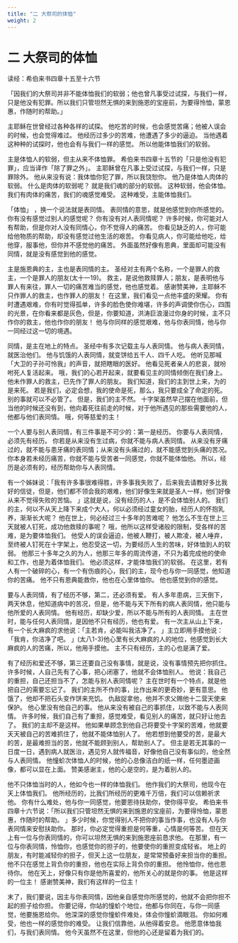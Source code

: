 ```yaml
---
title: "二 大祭司的体恤"
weight: 2
---
```


# 二 大祭司的体恤


读经：希伯来书四章十五至十六节

「因我们的大祭司并非不能体恤我们的软弱；他也曾凡事受过试探，与我们一样，只是他没有犯罪。所以我们只管坦然无惧的来到施恩的宝座前，为要得怜恤，蒙恩惠，作随时的帮助。」

主耶稣在世曾经过各种各样的试探。
他吃苦的时候，也会感觉苦痛；他被人误会的时候，也会觉得难过。
他经历过多少的苦难，他遭遇了多少的逼迫。
当他遇着这种种的试探时，他也会有与我们一样的感觉。
所以他能体恤我们的软弱。

主是体恤人的软弱，但主从来不体恤罪。
希伯来书四章十五节的「只是他没有犯罪」，应当译作「除了罪之外」。
主耶稣曾在凡事上受过试探，与我们一样，只是罪除外。
他从来没有说：我体恤你犯了罪，所以我饶恕你。
他乃是体恤人肉体的软弱。
什么是肉体的软弱呢？
就是我们魂的部分的软弱。
这种软弱，他会体恤。
我们有肉体的痛苦，我们的魂感觉难受。
这种难受，主能体恤我们。

「体恤」
，换一个说法就是表同情。
表同情的意思，就是他感觉到你所感觉的。
你有没有感觉过别人的感觉呢？
你有没有对人表同情呢？
许多时候，你可能对人有帮助，但是你对人没有同情心，你不觉得人的痛苦。
你看见缺乏的人，你可能给他物质的帮助，却没有感觉过他生活的艰苦。
你看见病人，你可能给他吃，给他穿，服事他，但你并不感觉他的痛苦。
外面虽然好像有恩典，里面却可能没有同情，就是没有感觉到他的感觉。

主是施恩典的主，主也是表同情的主。
圣经对主有两个名称，一个是罪人的救主，一个是罪人的朋友(太十一19)。
救主，是说他救赎罪人；朋友，是表明他与罪人有来往，罪人一切的痛苦难当的感觉，他也感觉着。
感谢赞美神，主耶稣不只作罪人的救主，也作罪人的朋友！
在这里，我们看见一点他丰盛的荣耀。
你有时遭遇艰难，你有时觉得孤单，许多的脸色使你难堪，许多的声调使你伤心，四围的光景，在你看来都是灰色，但是，你要知道，洪涛巨浪漫过你身的时候，主不只作你的救主，他也作你的朋友！
他与你同样的感觉艰难，他与你表同情，他与你一同经过这一切的境遇。

同情，是主在地上的特点。
圣经中有多次记载主与人表同情。
他与病人表同情，就医治他们。
他与饥饿的人表同情，就变饼给五千人、四千人吃。
他听见那喊「大卫的子孙可怜我」的声音，就把瞎眼的医好。
他看见死者亲人的悲哀，就吩咐死人复活起来。
哦，我们的心若开起来，就要看见主的同情倾倒在我们身上。
他未作罪人的救主，已先作了罪人的朋友。
我们知道，我们的主到世上来，为的是来死。
若是我们，必定会想，我的使命是死，那么，我只要成全了命定的死。
别的事就可以不必管了。
但是，我们的主不然。
十字架虽然早己摆在他面前，但当他的时候还没有到，他向着死往前走的时候，对于他所遇见的那些需要他的人，他都与他们表同情。
哦，何等慈爱的主！

一个人要与别人表同情，有三件事是不可少的：第一是经历。
你要与人表同情，必须先有经历。
你若是从来没有生过病，你就不能与病人表同情。
从来没有牙痛过的，就不能与患牙痛的表同情；从来没有头痛过的，就不能感觉到头痛的苦况。
你本身若未经历痛苦，你就不能与受苦者一同感觉，你就不能体恤他。
所以，经历是必须有的，经历帮助你与人表同情。

有一个姊妹说：「我有许多事很难得胜，许多事我失败了，后来我去请教好多比我好的信徒，但是，他们都不领会我的艰难，他们好像生来就是圣人一样，他们好像从来不觉得失败的苦恼。
」这就是说，没有经历的人，是不会体恤别人的。
我们的主，何以不从天上降下来成个大人，何以必须经过童女的胎，经历人的怀抱乳养，渐渐长大呢？
他在世上，何必经过三十多年的苦难呢？
他怎么不生在世上三天就被人钉死，成功他救赎的事呢？
哦，他所以这样受诸般的限制，受各样的苦难，是为要体恤我们。
他受人的误会逼迫，他被人鞭打，被人欺凌，被人唾弃，至终被人钉死在十字架上，他忍受这一切，为要经历人生的苦味，好体恤到人的软弱。
他那三十多年之久的为人，他那三年多的周流传道，不只为着完成他的使命和工作，也是为着体恤我们。
他必须这样，才能体恤我们的软弱。
在这里，若有人有一个破碎的心，有一个有伤痕的心，我们的主，现今也与你一同感觉，他知道你的苦痛。
他不只有恩典能救你，他也在心里体恤你。
他也感觉到你的感觉。

要与人表同情，有了经历不够，第二，还必须有爱。
有人多年患病，三天倒下，两天休息，他知道病中的苦况，但是，他不能与天下所有的病人表同情，他只能与他所爱的人表同情。
他有经历，却缺少爱，所以不能与所有的人表同情。
主在世时，能与任何人表同情，是因他不只有经历，他也有爱。
有一次主从山上下来，有一个长大麻疯的求他说：「主若肯，必能叫我洁净了。
」主立即用手摸他说：「我肯，你洁净了吧。
」(太八1-3)他心里有长大麻疯的人的地位，他感觉到长大麻疯的人的苦痛，所以，他用手摸他。
主不只有经历，主的心也是满了爱。

有了经历和爱还不够，第三还要自己没有事情，就是说，没有事情预先把你抓住。
许多时候，人自己先有了心事，把心闭塞了，他就不会体恤别人。
他说：我自己的重担，自己还担当不了，怎能与别人表同情呢？
主在世时有一个特点，就是他把自己的需要忘记了。
我们的主所不作的事，比作出来的更奇妙，更有意思。
他饿了，他却不把石头变作饼来充饥。
仇敌捉拿他，他并不求父赐他十二营天使来保护。
他心里没有他自己的事。
他从来没有被自己的事抓住，以致不能与人表同情。
许多时候，我们自己有了重担，感觉难受，看见别人的痛苦，就只好让他去了。
我们的主却不是这样。
他如果单顾念到他自己将要受十字架的苦难，他就要天天被自己的苦难抓住了，他就不能体恤别人了。
他若想到他要受的苦，是最大的苦，是最难担当的苦，他就不能顾到别人，帮助别人了。
但主是若无其事的一日度一日，遇到病人就医治，遇见穷人就传福音，好像他自己没有事似的，他全然与人表同情。
他憧蚧次体恤人的时候，他的心总像洁白的纸一样，任何墨迹画像，都可以显在上面。
赞美感谢主，他的心是空的，是为着别人的。

他不只体恤当时的人，他如今也一样的体恤我们。
他作我们的大祭司，他现今在天上体恤我们。
他所经历的，比我们所经历的更难千万倍，我们可以信赖祈求他。
你有什么难处，他与你一同感觉，他要恩待扶助你，使你得平安。
希伯来书四章十六节说：「所以我们只管坦然无惧的来到施恩的宝座前，为要得怜恤，蒙恩惠，作随时的帮助。
」多少时候，你觉得别人不把你的事当作事，也没有人与你表同情来安慰扶助你。
那时，你必定觉得重担是何等重，心情是何等苦。
但在天上有一位与你表同情的，你可以坦然无惧的来到施恩座前恳求他。
在那里，有一位与你表同情，怜恤你，也感觉你的担子的，他要使你的重担变成轻省。
地上的朋友，有时能减轻你的担子，但天上这一位朋友，是常常预备好来担当你的重担。
他不只在感觉上背负你的重担，他也在实际上背负你的重担。
他怜恤你，他也恩待你。
他在天上，好像只有你是他所喜爱的，他所关心的就是你的事。
他是这样的一位主！
感谢赞美神，我们有这样的一位主！

末了，我们要说，因主与你表同情，因他亲自感觉你所感觉的，他就不会把你担不起的担子给你担。
你要记得，你站的憧蚧个地位，他都与你同在，与你一同感觉，他要施恩给你。
他深深的感觉你憧蚧件难处，体会你憧蚧滴眼泪。
你如何难受，他也一样的感觉你的难受。
让我们信靠他，从他得着安息。
他愿意体恤我们，与我们表同情。
他今天虽然不在这里，但他的心还是留着为我们的。
